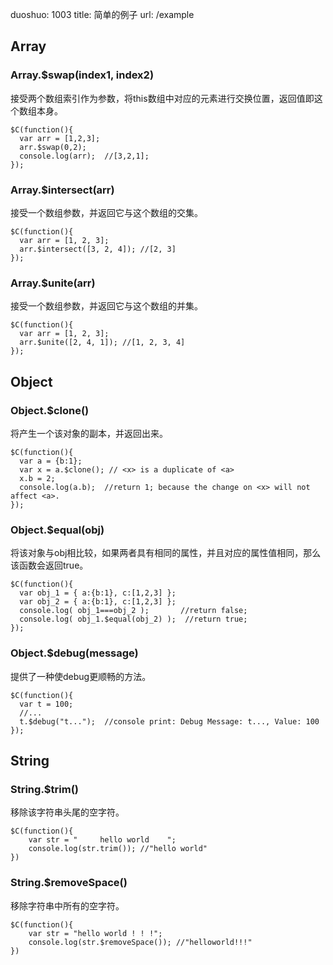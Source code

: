 duoshuo: 1003
title: 简单的例子
url: /example

## Array
### Array.$swap(index1, index2)
接受两个数组索引作为参数，将this数组中对应的元素进行交换位置，返回值即这个数组本身。

    $C(function(){
      var arr = [1,2,3];
      arr.$swap(0,2);
      console.log(arr);  //[3,2,1];
    });

### Array.$intersect(arr)
接受一个数组参数，并返回它与这个数组的交集。

    $C(function(){
      var arr = [1, 2, 3];
      arr.$intersect([3, 2, 4]); //[2, 3]
    });

### Array.$unite(arr)
接受一个数组参数，并返回它与这个数组的并集。

    $C(function(){
      var arr = [1, 2, 3];
      arr.$unite([2, 4, 1]); //[1, 2, 3, 4]
    });

## Object
### Object.$clone()
将产生一个该对象的副本，并返回出来。

    $C(function(){
      var a = {b:1};
      var x = a.$clone(); // <x> is a duplicate of <a>
      x.b = 2;
      console.log(a.b);  //return 1; because the change on <x> will not affect <a>.
    });

### Object.$equal(obj)
将该对象与obj相比较，如果两者具有相同的属性，并且对应的属性值相同，那么该函数会返回true。
    
    $C(function(){
      var obj_1 = { a:{b:1}, c:[1,2,3] };
      var obj_2 = { a:{b:1}, c:[1,2,3] };
      console.log( obj_1===obj_2 );       //return false;
      console.log( obj_1.$equal(obj_2) );  //return true;
    });

### Object.$debug(message)
提供了一种使debug更顺畅的方法。

    $C(function(){
      var t = 100;
      //...
      t.$debug("t...");  //console print: Debug Message: t..., Value: 100
    });

## String

### String.$trim()
移除该字符串头尾的空字符。

    $C(function(){
        var str = "     hello world    ";
        console.log(str.trim()); //"hello world"
    })

### String.$removeSpace()
移除字符串中所有的空字符。

    $C(function(){
        var str = "hello world ! ! !";
        console.log(str.$removeSpace()); //"helloworld!!!"
    })